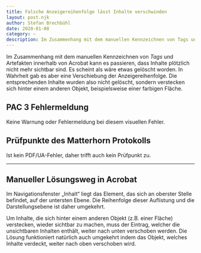 ```yaml
---
title: Falsche Anzeigereihenfolge lässt Inhalte verschwinden
layout: post.njk
author: Stefan Brechbühl
date: 2020-01-08
category: –
description: Im Zusammenhang mit dem manuellen Kennzeichnen von Tags und Artefakten innerhalb von Acrobat kann es passieren, dass Inhalte plötzlich nicht mehr sichtbar sind. Es scheint als wäre etwas gelöscht worden. In Wahrheit gab es aber eine Verschiebung der Anzeigereihenfolge. Die entsprechenden Inhalte wurden also nicht gelöscht, sondern verstecken sich hinter einem anderen Objekt, beispielsweise einer farbigen Fläche.
---
```


Im Zusammenhang mit dem manuellen Kennzeichnen von _Tags_ und Artefakten innerhalb von Acrobat kann es passieren, dass Inhalte plötzlich nicht mehr sichtbar sind. Es scheint als wäre etwas gelöscht worden. In Wahrheit gab es aber eine Verschiebung der Anzeigereihenfolge. Die entsprechenden Inhalte wurden also nicht gelöscht, sondern verstecken sich hinter einem anderen Objekt, beispielsweise einer farbigen Fläche.

## PAC 3 Fehlermeldung

Keine Warnung oder Fehlermeldung bei diesem visuellen Fehler.

## Prüfpunkte des Matterhorn Protokolls

Ist kein PDF/UA-Fehler, daher trifft auch kein Prüfpunkt zu.

---

## Manueller Lösungsweg in Acrobat

Im Navigationsfenster „Inhalt“ liegt das Element, das sich an oberster Stelle befindet, auf der untersten Ebene. Die Reihenfolge dieser Auflistung und die Darstellungsebene ist daher umgekehrt.

Um Inhalte, die sich hinter einem anderen Objekt (z.B. einer Fläche) verstecken, wieder sichtbar zu machen, muss der Eintrag, welcher die unsichtbaren Inhalten enthält, weiter nach unten verschoben werden. Die Lösung funktioniert natürlich auch umgekehrt indem das Objekt, welches Inhalte verdeckt, weiter nach oben verschoben wird.
